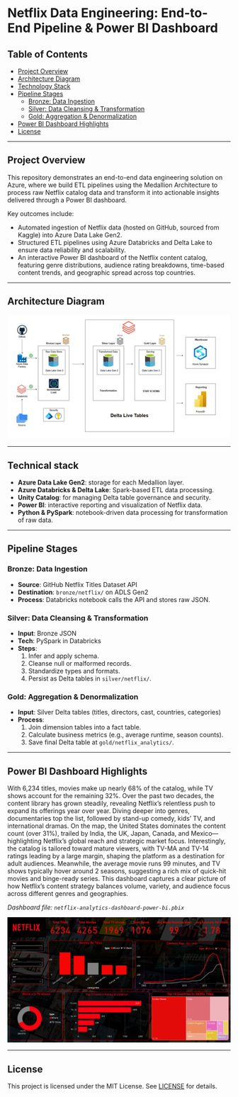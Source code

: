 
# Netflix Data Engineering: End-to-End Pipeline & Power BI Dashboard

## Table of Contents
- [Project Overview](#project-overview)
- [Architecture Diagram](#architecture-diagram)
- [Technology Stack](#technology-stack)
- [Pipeline Stages](#pipeline-stages)
  - [Bronze: Data Ingestion](#bronze-data-ingestion)
  - [Silver: Data Cleansing & Transformation](#silver-data-cleansing--transformation)
  - [Gold: Aggregation & Denormalization](#gold-aggregation--denormalization)
- [Power BI Dashboard Highlights](#power-bi-dashboard-highlights)
- [License](#license)

---

## Project Overview
This repository demonstrates an end-to-end data engineering solution on Azure, where we build ETL pipelines using the Medallion Architecture to process raw Netflix catalog data and transform it into actionable insights delivered through a Power BI dashboard.

Key outcomes include:
- Automated ingestion of Netflix data (hosted on GitHub, sourced from Kaggle) into Azure Data Lake Gen2.
- Structured ETL pipelines using Azure Databricks and Delta Lake to ensure data reliability and scalability.
- An interactive Power BI dashboard of the Netflix content catalog, featuring genre distributions, audience rating breakdowns, time-based content trends, and geographic spread across top countries.

---

## Architecture Diagram

![Netflix Data Engineering Architecture](https://raw.githubusercontent.com/adityarajendrashanbhag/Netfix-Azure-data-engineering-project-with-PowerBI-dashboard/main/netflix-data-engineering-architecture.jpg)


---

## Technical stack
- **Azure Data Lake Gen2**: storage for each Medallion layer.
- **Azure Databricks & Delta Lake**: Spark-based ETL data processing.
- **Unity Catalog**: for managing Delta table governance and security.
- **Power BI**: interactive reporting and visualization of Netflix data.
- **Python & PySpark**: notebook-driven data processing for transformation of raw data.

---

## Pipeline Stages

### Bronze: Data Ingestion  
- **Source**: GitHub Netflix Titles Dataset API  
- **Destination**: `bronze/netflix/` on ADLS Gen2  
- **Process**: Databricks notebook calls the API and stores raw JSON.  

### Silver: Data Cleansing & Transformation  
- **Input**: Bronze JSON  
- **Tech**: PySpark in Databricks  
- **Steps**:
  1. Infer and apply schema.  
  2. Cleanse null or malformed records.  
  3. Standardize types and formats.  
  4. Persist as Delta tables in `silver/netflix/`.  

### Gold: Aggregation & Denormalization  
- **Input**: Silver Delta tables (titles, directors, cast, countries, categories)  
- **Process**:
  1. Join dimension tables into a fact table.  
  2. Calculate business metrics (e.g., average runtime, season counts).  
  3. Save final Delta table at `gold/netflix_analytics/`.  

---

## Power BI Dashboard Highlights
With 6,234 titles, movies make up nearly 68% of the catalog, while TV shows account for the remaining 32%. Over the past two decades, the content library has grown steadily, revealing Netflix’s relentless push to expand its offerings year over year.
Diving deeper into genres, documentaries top the list, followed by stand-up comedy, kids’ TV, and international dramas. On the map, the United States dominates the content count (over 31%), trailed by India, the UK, Japan, Canada, and Mexico—highlighting Netflix’s global reach and strategic market focus.
Interestingly, the catalog is tailored toward mature viewers, with TV-MA and TV-14 ratings leading by a large margin, shaping the platform as a destination for adult audiences. Meanwhile, the average movie runs 99 minutes, and TV shows typically hover around 2 seasons, suggesting a rich mix of quick-hit movies and binge-ready series.
This dashboard captures a clear picture of how Netflix’s content strategy balances volume, variety, and audience focus across different genres and geographies. 

*Dashboard file: `netflix-analytics-dashboard-power-bi.pbix`*

![Netflix Analytics Dashboard](https://raw.githubusercontent.com/adityarajendrashanbhag/Netfix-Azure-data-engineering-project-with-PowerBI-dashboard/main/analytics-dashboard/netflix-analytics-dashboard-power-bi.jpg)


---

## License
This project is licensed under the MIT License. See [LICENSE](LICENSE) for details.
